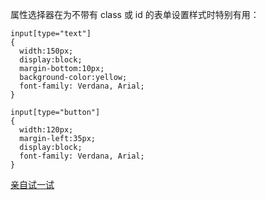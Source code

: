 属性选择器在为不带有 class 或 id 的表单设置样式时特别有用：

```
input[type="text"]
{
  width:150px;
  display:block;
  margin-bottom:10px;
  background-color:yellow;
  font-family: Verdana, Arial;
}

input[type="button"]
{
  width:120px;
  margin-left:35px;
  display:block;
  font-family: Verdana, Arial;
}
```

[亲自试一试](http://www.w3school.com.cn/tiy/t.asp?f=csse_selector_attribute_form)